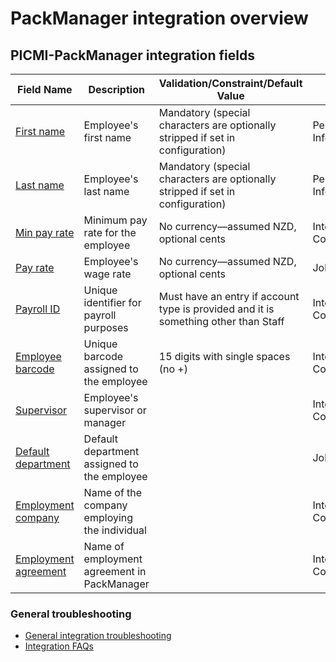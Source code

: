 # PackManager integration overview

## PICMI-PackManager integration fields

| **Field Name**                                | **Description**                              | **Validation/Constraint/Default Value**                                             | **Source**                |
|-----------------------------------------------|----------------------------------------------|-------------------------------------------------------------------------------------|---------------------------|
| [First name](#first-name)                     | Employee's first name                        | Mandatory (special characters are optionally stripped if set in configuration)      | Personal Information      |
| [Last name](#last-name)                       | Employee's last name                         | Mandatory (special characters are optionally stripped if set in configuration)      | Personal Information      |
| [Min pay rate](#min-pay-rate)                 | Minimum pay rate for the employee            | No currency—assumed NZD, optional cents                                             | Integration Configuration |
| [Pay rate](#pay-rate)                         | Employee's wage rate                         | No currency—assumed NZD, optional cents                                             | Job                       |
| [Payroll ID](#payroll-id)                     | Unique identifier for payroll purposes       | Must have an entry if account type is provided and it is something other than Staff | Integration Configuration |
| [Employee barcode](#employee-barcode)         | Unique barcode assigned to the employee      | 15 digits with single spaces (no +)                                                 | Integration Configuration |
| [Supervisor](#supervisor)                     | Employee's supervisor or manager             |                                                                                     | Integration Configuration |
| [Default department](#default-department)     | Default department assigned to the employee  |                                                                                     | Job                       |
| [Employment company](#employment-company)     | Name of the company employing the individual |                                                                                     | Integration Configuration |
| [Employment agreement](#employment-agreement) | Name of employment agreement in PackManager  |                                                                                     | Integration Configuration |

<explanation>

### General troubleshooting

- [General integration troubleshooting](integrations#troubleshooting)
- [Integration FAQs](../faqs#integrations)

</explanation>
